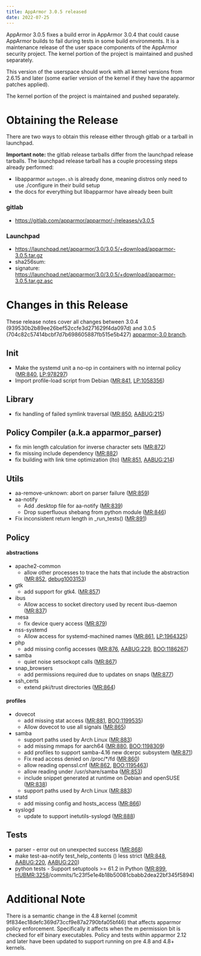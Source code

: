 ```yaml
---
title: AppArmor 3.0.5 released
date: 2022-07-25
---
```


AppArmor 3.0.5 fixes a build error in AppArmor 3.0.4 that could cause AppArmor builds to fail during tests in some build environments. It is a maintenance release of the user space components
of the AppArmor security project. The kernel portion of the project
is maintained and pushed separately.

This version of the userspace should work with all kernel versions from
2.6.15 and later (some earlier version of the kernel if they have the
apparmor patches applied).

The kernel portion of the project is maintained and pushed separately.


# Obtaining the Release

There are two ways to obtain this release either through gitlab or a tarball in launchpad. 

**Important note:** the gitlab release tarballs differ from the launchpad release tarballs. The launchpad release tarball has a couple processing steps already performed:

* libapparmor `autogen.sh` is already done, meaning distros only need to use ./configure in their build setup
* the docs for everything but libapparmor have already been built

### gitlab
- https://gitlab.com/apparmor/apparmor/-/releases/v3.0.5

### Launchpad

  -   <https://launchpad.net/apparmor/3.0/3.0.5/+download/apparmor-3.0.5.tar.gz>
  -   sha256sum: 
  -   signature: <https://launchpad.net/apparmor/3.0/3.0.5/+download/apparmor-3.0.5.tar.gz.asc>

# Changes in this Release

These release notes cover all changes between 3.0.4 (939530b2b89ee26bef52ccfe3d271629f4da097d) and 3.0.5 (704c82c57414bcbf7d7b698605887fb515e5b427) [apparmor-3.0 branch](https://gitlab.com/apparmor/apparmor/tree/apparmor-3.0).


## Init
- Make the systemd unit a no-op in containers with no internal policy ([MR:840](https://gitlab.com/apparmor/apparmor/-/merge_requests/840), [LP:978297](https://bugs.launchpad.net/bugs/978297))
- Import profile-load script from Debian ([MR:841](https://gitlab.com/apparmor/apparmor/-/merge_requests/841), [LP:1058356](https://bugs.launchpad.net/bugs/1058356))

## Library
- fix handling of failed symlink traversal ([MR:850](https://gitlab.com/apparmor/apparmor/-/merge_requests/850), [AABUG:215](https://gitlab.com/apparmor/apparmor/-/issues/215))

## Policy Compiler (a.k.a apparmor_parser)
- fix min length calculation for inverse character sets ([MR:872](https://gitlab.com/apparmor/apparmor/-/merge_requests/872))
- fix missing <cstdint> include dependency ([MR:882](https://gitlab.com/apparmor/apparmor/-/merge_requests/882))
- fix building with link time optimization (lto) ([MR:851](https://gitlab.com/apparmor/apparmor/-/merge_requests/851), [AABUG:214](https://gitlab.com/apparmor/apparmor/-/issues/214))

## Utils
- aa-remove-unknown: abort on parser failure ([MR:859](https://gitlab.com/apparmor/apparmor/-/merge_requests/859))
- aa-notify
  - Add .desktop file for aa-notify ([MR:839](https://gitlab.com/apparmor/apparmor/-/merge_requests/839))
  - Drop superfluous shebang from python module ([MR:846](https://gitlab.com/apparmor/apparmor/-/merge_requests/846))
 - Fix inconsistent return length in _run_tests() ([MR:891](https://gitlab.com/apparmor/apparmor/-/merge_requests/891))


## Policy

#### abstractions
- apache2-common
  - allow other processes to trace the hats that include the abstraction ([MR:852](https://gitlab.com/apparmor/apparmor/-/merge_requests/852), [debug1003153](https://bugs.debian.org/1003153))
- gtk
  - add support for gtk4. ([MR:857](https://gitlab.com/apparmor/apparmor/-/merge_requests/857))
- ibus
  - Allow access to socket directory used by recent ibus-daemon ([MR:837](https://gitlab.com/apparmor/apparmor/-/merge_requests/837))
- mesa
  - fix device query access ([MR:879](https://gitlab.com/apparmor/apparmor/-/merge_requests/879))
- nss-systemd
  - Allow access for systemd-machined names ([MR:861](https://gitlab.com/apparmor/apparmor/-/merge_requests/861), [LP:1964325](https://bugs.launchpad.net/bugs/1964325))
- php
  - add missing config accesses ([MR:876](https://gitlab.com/apparmor/apparmor/-/merge_requests/876), [AABUG:229](https://gitlab.com/apparmor/apparmor/-/issues/229), [BOO:1186267](https://bugzilla.opensuse.org/show_bug.cgi?id=1186267))
- samba
  - quiet noise setsockopt calls ([MR:867](https://gitlab.com/apparmor/apparmor/-/merge_requests/867))
- snap_browsers
  - add permissions required due to updates on snaps ([MR:877](https://gitlab.com/apparmor/apparmor/-/merge_requests/877))
- ssh_certs
  - extend pki/trust directories ([MR:864](https://gitlab.com/apparmor/apparmor/-/merge_requests/864))

#### profiles
- dovecot
  - add missing stat access ([MR:881](https://gitlab.com/apparmor/apparmor/-/merge_requests/881), [BOO:1199535](https://bugzilla.opensuse.org/show_bug.cgi?id=1199535))
  - Allow dovecot to use all signals ([MR:865](https://gitlab.com/apparmor/apparmor/-/merge_requests/865))
- samba
  - support paths used by Arch Linux ([MR:883](https://gitlab.com/apparmor/apparmor/-/merge_requests/883))
  - add missing mmaps for aarch64 ([MR:880](https://gitlab.com/apparmor/apparmor/-/merge_requests/880), [BOO:1198309](https://bugzilla.opensuse.org/show_bug.cgi?id=1198309))
  - add profiles to support samba-4.16 new dcerpc subsystem ([MR:871](https://gitlab.com/apparmor/apparmor/-/merge_requests/871))
  - Fix read access denied on /proc/*/fd ([MR:860](https://gitlab.com/apparmor/apparmor/-/merge_requests/860))
  - allow reading openssl.cnf ([MR:862](https://gitlab.com/apparmor/apparmor/-/merge_requests/862), [BOO:1195463](https://bugzilla.opensuse.org/show_bug.cgi?id=1195463))
  - allow reading under /usr/share/samba ([MR:853](https://gitlab.com/apparmor/apparmor/-/merge_requests/853))
  - include snippet generated at runtime on Debian and openSUSE ([MR:838](https://gitlab.com/apparmor/apparmor/-/merge_requests/838))
  - support paths used by Arch Linux ([MR:883](https://gitlab.com/apparmor/apparmor/-/merge_requests/883))
- statd
  - add missing config and hosts_access ([MR:866](https://gitlab.com/apparmor/apparmor/-/merge_requests/866))
- syslogd
  - update to support inetutils-syslogd ([MR:888](https://gitlab.com/apparmor/apparmor/-/merge_requests/888))

## Tests
- parser - error out on unexpected success ([MR:868](https://gitlab.com/apparmor/apparmor/-/merge_requests/868))
- make test-aa-notify test_help_contents () less strict ([MR:848](https://gitlab.com/apparmor/apparmor/-/merge_requests/848), [AABUG:220](https://gitlab.com/apparmor/apparmor/-/issues/220), [AABUG:220](https://gitlab.com/apparmor/apparmor/-/issues/220))
- python tests - Support setuptools >= 61.2 in Python  ([MR:899](https://gitlab.com/apparmor/apparmor/-/merge_requests/899), [HUBMR:3258](https://github.com/pypa/setuptools/pull/3258)/commits/1c23f5e1e4b18b50081cbabb2dea22bf345f5894)


# Additional Note

There is a semantic change in the 4.8 kernel (commit
9f834ec18defc369d73ccf9e87a2790bfa05bf46) that affects apparmor policy
enforcement. Specifically it affects when the m permission bit is
checked for elf binary executables. Policy and tests within apparmor
2.12 and later have been updated to support running on pre 4.8 and 4.8+ kernels.

